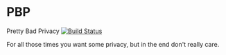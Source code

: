 # PBP
Pretty Bad Privacy
[![Build Status](https://travis-ci.org/var-username/PBP.svg?branch=master)](https://travis-ci.org/var-username/PBP)


For all those times you want some privacy, but in the end don't really care.
